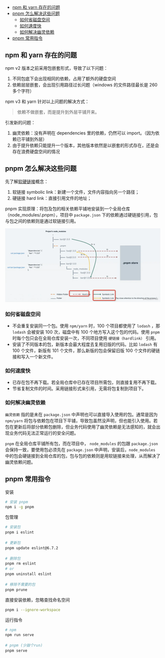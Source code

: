 - [npm 和 yarn 存在的问题](#npm-和-yarn-存在的问题)
- [pnpm 怎么解决这些问题](#pnpm-怎么解决这些问题)
  - [如何省磁盘空间](#如何省磁盘空间)
  - [如何速度快](#如何速度快)
  - [如何解决幽灵依赖](#如何解决幽灵依赖)
- [pnpm 常用指令](#pnpm-常用指令)

## npm 和 yarn 存在的问题

npm v2 版本之前采用包嵌套形式，导致了以下问题：

1. 不同包底下会出现相同的依赖，占用了额外的硬盘空间
2. 依赖层层嵌套，会出现引用路径过长问题（windows 的文件路径最长是 260 多个字符）

npm v3 和 yarn 针对以上问题的解决方式：

> 依赖不做嵌套，而是提升到外层平铺开来。

引发新的问题：

1. 幽灵依赖：没有声明在 dependencies 里的依赖，仍然可以 import。（因为依赖已平铺到外层）
2. 由于提升依赖只能提升一个版本，其他版本依然是以嵌套的形式存在，还是会存在浪费硬盘空间的情况

## pnpm 怎么解决这些问题

先了解[软硬链接](https://www.cnblogs.com/itech/archive/2009/04/10/1433052.html)概念：

1. 软链接 symbolic link：新建一个文件，文件内容指向另一个路径；
2. 硬链接 hard link：直接引用文件的地址；

pnpm 实现原理：将包及包的相关依赖平铺地安装到一个全局仓库（node_modules/.pnpm），项目中 `package.json` 下的依赖通过硬链接引用，包与包之间的依赖则是通过软链接引用。

![pnpm官方原理图](./images/pnpm官方原理图.jpg)

### 如何省磁盘空间

- 不会重复安装同一个包。使用 `npm/yarn` 时，100 个项目都使用了 `lodash` ，那 `lodash` 会被安装 100 次，磁盘中有 100 个地方写入这个包的代码。使用 `pnpm` 时每个包只会在全局仓库安装一次，不同项目使用 `硬链接（hardlink）` 引用。
- 安装了不同版本的包，新版本会最大程度去复用旧版的代码。比如 `lodash` 有 100 个文件，新版有 101 个文件，那么新版的包会保留旧版 100 个文件的硬链接和写入一个新文件。

### 如何速度快

- 已存在包不再下载。若全局仓库中已存在项目所需包，则直接复用不再下载。
- 节省复制文件的时间。采用链接形式来引用，无需将包复制到项目下。

### 如何解决幽灵依赖

`幽灵依赖` 指的是未在 `package.json` 中声明也可以直接导入使用的包。通常是因为 `npm/yarn` 将包与依赖包在项目下平铺，导致包虽然没声明，但也能引入使用。若包在更新后将部分依赖包删除，但业务代码使用了幽灵依赖是无法感知的，就会出现业务代码无法正常运行的安全问题。

`pnpm` 在全局仓库平铺所有包，而在项目中， `node_modules` 的包跟 `package.json` 会保持一致，要使用包必须先在 `package.json` 中声明，安装后，`node_modules` 中的包会硬链接到全局仓库的包，包与包的依赖则是用软链接来处理，从而解决了幽灵依赖问题。

## pnpm 常用指令

安装

```bash
# 安装 pnpm
npm i -g pnpm
```

包管理

```bash
# 安装包
pnpm i eslint

# 更新包
pnpm update eslint@6.7.2

# 删除包
pnpm rm eslint
# or
pnpm uninstall eslint

# 移除不需要的包
pnpm prune
```

直接安装依赖，忽略查找命名空间

```bash
pnpm i --ignore-workspace
```

运行指令

```bash
# npm
npm run serve

# pnpm (少敲个run)
pnpm serve
```
